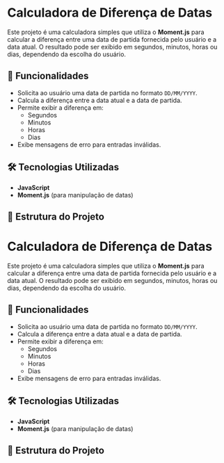 # Calculadora de Diferença de Datas

Este projeto é uma calculadora simples que utiliza o **Moment.js** para calcular a diferença entre uma data de partida fornecida pelo usuário e a data atual. O resultado pode ser exibido em segundos, minutos, horas ou dias, dependendo da escolha do usuário.

## 🚀 Funcionalidades

- Solicita ao usuário uma data de partida no formato `DD/MM/YYYY`.
- Calcula a diferença entre a data atual e a data de partida.
- Permite exibir a diferença em:
  - Segundos
  - Minutos
  - Horas
  - Dias
- Exibe mensagens de erro para entradas inválidas.

## 🛠️ Tecnologias Utilizadas

- **JavaScript**
- **Moment.js** (para manipulação de datas)

## 📂 Estrutura do Projeto
# Calculadora de Diferença de Datas

Este projeto é uma calculadora simples que utiliza o **Moment.js** para calcular a diferença entre uma data de partida fornecida pelo usuário e a data atual. O resultado pode ser exibido em segundos, minutos, horas ou dias, dependendo da escolha do usuário.

## 🚀 Funcionalidades

- Solicita ao usuário uma data de partida no formato `DD/MM/YYYY`.
- Calcula a diferença entre a data atual e a data de partida.
- Permite exibir a diferença em:
  - Segundos
  - Minutos
  - Horas
  - Dias
- Exibe mensagens de erro para entradas inválidas.

## 🛠️ Tecnologias Utilizadas

- **JavaScript**
- **Moment.js** (para manipulação de datas)

## 📂 Estrutura do Projeto


